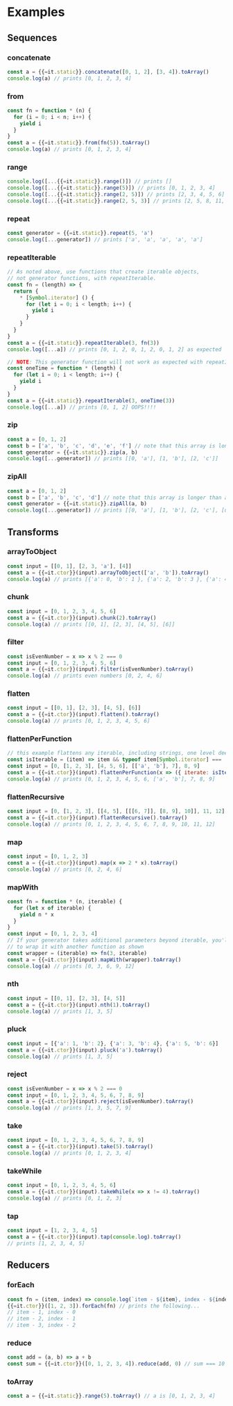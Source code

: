 # Examples

## Sequences

### concatenate

```javascript
const a = {{=it.static}}.concatenate([0, 1, 2], [3, 4]).toArray()
console.log(a) // prints [0, 1, 2, 3, 4]
```

### from

```javascript
const fn = function * (n) {
  for (i = 0; i < n; i++) {
    yield i
  }
}
const a = {{=it.static}}.from(fn(5)).toArray()
console.log(a) // prints [0, 1, 2, 3, 4]
```

### range

```javascript
console.log([...{{=it.static}}.range()]) // prints []
console.log([...{{=it.static}}.range(5)]) // prints [0, 1, 2, 3, 4]
console.log([...{{=it.static}}.range(2, 5)]) // prints [2, 3, 4, 5, 6]
console.log([...{{=it.static}}.range(2, 5, 3)] // prints [2, 5, 8, 11, 14]
```

### repeat

```javascript
const generator = {{=it.static}}.repeat(5, 'a')
console.log([...generator]) // prints ['a', 'a', 'a', 'a', 'a']
```

### repeatIterable

```javascript
// As noted above, use functions that create iterable objects,
// not generator functions, with repeatIterable.
const fn = (length) => {
  return {
    * [Symbol.iterator] () {
      for (let i = 0; i < length; i++) {
        yield i
      }
    }
  }
}
const a = {{=it.static}}.repeatIterable(3, fn(3))
console.log([...a]) // prints [0, 1, 2, 0, 1, 2, 0, 1, 2] as expected
```

```javascript
// NOTE: This generator function will not work as expected with repeatIterable.
const oneTime = function * (length) {
  for (let i = 0; i < length; i++) {
    yield i
  }
}
const a = {{=it.static}}.repeatIterable(3, oneTime(3))
console.log([...a]) // prints [0, 1, 2] OOPS!!!!
```

### zip

```javascript
const a = [0, 1, 2]
const b = ['a', 'b', 'c', 'd', 'e', 'f'] // note that this array is longer than a
const generator = {{=it.static}}.zip(a, b)
console.log([...generator]) // prints [[0, 'a'], [1, 'b'], [2, 'c']]
```

### zipAll

```javascript
const a = [0, 1, 2]
const b = ['a', 'b', 'c', 'd'] // note that this array is longer than a
const generator = {{=it.static}}.zipAll(a, b)
console.log([...generator]) // prints [[0, 'a'], [1, 'b'], [2, 'c'], [undefined, 'd']]
```

## Transforms

### arrayToObject

```javascript
const input = [[0, 1], [2, 3, 'a'], [4]]
const a = {{=it.ctor}}(input).arrayToObject(['a', 'b']).toArray()
console.log(a) // prints [{'a': 0, 'b': 1 }, {'a': 2, 'b': 3 }, {'a': 4, 'b': undefined }]
```

### chunk

```javascript
const input = [0, 1, 2, 3, 4, 5, 6]
const a = {{=it.ctor}}(input).chunk(2).toArray()
console.log(a) // prints [[0, 1], [2, 3], [4, 5], [6]]
```

### filter

```javascript
const isEvenNumber = x => x % 2 === 0
const input = [0, 1, 2, 3, 4, 5, 6]
const a = {{=it.ctor}}(input).filter(isEvenNumber).toArray()
console.log(a) // prints even numbers [0, 2, 4, 6]
```

### flatten

```javascript
const input = [[0, 1], [2, 3], [4, 5], [6]]
const a = {{=it.ctor}}(input).flatten().toArray()
console.log(a) // prints [0, 1, 2, 3, 4, 5, 6]
```

### flattenPerFunction

```javascript
// this example flattens any iterable, including strings, one level deep
const isIterable = (item) => item && typeof item[Symbol.iterator] === 'function'
const input = [0, [1, 2, 3], [4, 5, 6], [['a', 'b'], 7], 8, 9]
const a = {{=it.ctor}}(input).flattenPerFunction(x => ({ iterate: isIterable(x), itemToYield: x })).toArray()
console.log(a) // prints [0, 1, 2, 3, 4, 5, 6, ['a', 'b'], 7, 8, 9]
```

### flattenRecursive

```javascript
const input = [0, [1, 2, 3], [[4, 5], [[[6, 7]], [8, 9], 10]], 11, 12]
const a = {{=it.ctor}}(input).flattenRecursive().toArray()
console.log(a) // prints [0, 1, 2, 3, 4, 5, 6, 7, 8, 9, 10, 11, 12]
```

### map

```javascript
const input = [0, 1, 2, 3]
const a = {{=it.ctor}}(input).map(x => 2 * x).toArray()
console.log(a) // prints [0, 2, 4, 6]
```

### mapWith

```javascript
const fn = function * (n, iterable) {
  for (let x of iterable) {
    yield n * x
  }
}
const input = [0, 1, 2, 3, 4]
// If your generator takes additional parameters beyond iterable, you'll need
// to wrap it with another function as shown
const wrapper = (iterable) => fn(3, iterable)
const a = {{=it.ctor}}(input).mapWith(wrapper).toArray()
console.log(a) // prints [0, 3, 6, 9, 12]
```

### nth

```javascript
const input = [[0, 1], [2, 3], [4, 5]]
const a = {{=it.ctor}}(input).nth(1).toArray()
console.log(a) // prints [1, 3, 5]
```

### pluck

```javascript
const input = [{'a': 1, 'b': 2}, {'a': 3, 'b': 4}, {'a': 5, 'b': 6}]
const a = {{=it.ctor}}(input).pluck('a').toArray()
console.log(a) // prints [1, 3, 5]
```

### reject

```javascript
const isEvenNumber = x => x % 2 === 0
const input = [0, 1, 2, 3, 4, 5, 6, 7, 8, 9]
const a = {{=it.ctor}}(input).reject(isEvenNumber).toArray()
console.log(a) // prints [1, 3, 5, 7, 9]
```

### take

```javascript
const input = [0, 1, 2, 3, 4, 5, 6, 7, 8, 9]
const a = {{=it.ctor}}(input).take(5).toArray()
console.log(a) // prints [0, 1, 2, 3, 4]
```

### takeWhile

```javascript
const input = [0, 1, 2, 3, 4, 5, 6]
const a = {{=it.ctor}}(input).takeWhile(x => x != 4).toArray()
console.log(a) // prints [0, 1, 2, 3]
```

### tap

```javascript
const input = [1, 2, 3, 4, 5]
const a = {{=it.ctor}}(input).tap(console.log).toArray()
// prints [1, 2, 3, 4, 5]
```

## Reducers

### forEach

```javascript
const fn = (item, index) => console.log(`item - ${item}, index - ${index}`)
{{=it.ctor}}([1, 2, 3]).forEach(fn) // prints the following...
// item - 1, index - 0
// item - 2, index - 1
// item - 3, index - 2
```

### reduce

```javascript
const add = (a, b) => a + b
const sum = {{=it.ctor}}([0, 1, 2, 3, 4]).reduce(add, 0) // sum === 10
```

### toArray

```javascript
const a = {{=it.static}}.range(5).toArray() // a is [0, 1, 2, 3, 4]
```
